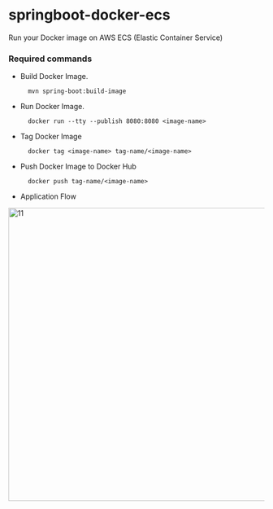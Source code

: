 # springboot-docker-ecs
Run your Docker image on AWS ECS (Elastic Container Service)

### Required commands

- Build Docker Image.

		mvn spring-boot:build-image
   
- Run Docker Image.

		docker run --tty --publish 8080:8080 <image-name>
    
- Tag Docker Image

		docker tag <image-name> tag-name/<image-name>
    
- Push Docker Image to Docker Hub

		docker push tag-name/<image-name>
		
- Application Flow  

<img width="576" alt="11" src="https://user-images.githubusercontent.com/25712816/91267149-570d0780-e790-11ea-8497-806b30cbcfc2.PNG">
